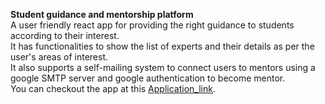 **Student guidance and mentorship platform**<br>
A user friendly react app for providing the right guidance to students according to their interest.<br>
It has functionalities to show the list of experts and their details as per the user's areas of interest.<br>
It also supports a self-mailing system to connect users to mentors using a google SMTP server and google authentication to become mentor.<br>
You can checkout the app at this [Application_link](https://connect-with-expert.netlify.app/). <br>
